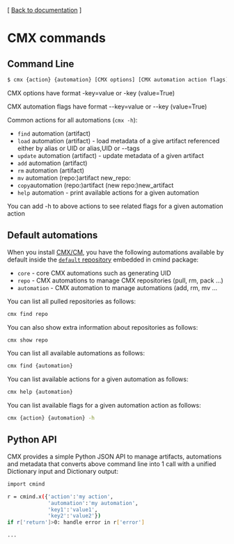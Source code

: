 ﻿[ [Back to documentation](README.md) ]

# CMX commands



## Command Line

```bash
$ cmx {action} {automation} [CMX options] [CMX automation action flags]
```

CMX options have format -key=value or -key (value=True)

CMX automation flags have format --key=value or --key (value=True) 

Common actions for all automations (`cmx -h`):
 * `find` automation (artifact)
 * `load` automation (artifact) - load metadata of a give artifact referenced either by alias or UID or alias,UID or --tags
 * `update` automation (artifact) - update metadata of a given artifact 
 * `add` automation (artifact)
 * `rm` automation (artifact)
 * `mv` automation (repo:)artifact new_repo:
 * `copy`automation (repo:)artifact (new repo:)new_artifact
 * `help` automation - print available actions for a given automation 

You can add -h to above actions to see related flags for a given automation action

## Default automations

When you install [CMX/CM](https://access.cknowledge.org/playground/?action=install), you have the following automations
available by default inside the [`default` repository](https://github.com/mlcommons/ck/tree/master/cm/cmind/repo) embedded in cmind package: 

* `core` - core CMX automations such as generating UID
* `repo` - CMX automations to manage CMX repositories (pull, rm, pack ...)
* `automation` - CMX automation to manage automations (add, rm, mv ...

You can list all pulled repositories as follows:
```bash
cmx find repo
```

You can also show extra information about repositories as follows:
```bash
cmx show repo
```

You can list all available automations as follows:
```bash
cmx find {automation}
```

You can list available actions for a given automation as follows:
```bash
cmx help {automation}
```

You can list available flags for a given automation action as follows:
```bash
cmx {action} {automation} -h
```

## Python API

CMX provides a simple Python JSON API to manage artifacts, automations and metadata
that converts above command line into 1 call with a unified Dictionary input and Dictionary output:

```bash
import cmind

r = cmind.x({'action':'my action',
             'automation':'my automation',
             'key1':'value1',
             'key2':'value2'})
if r['return']>0: handle error in r['error']

...
```